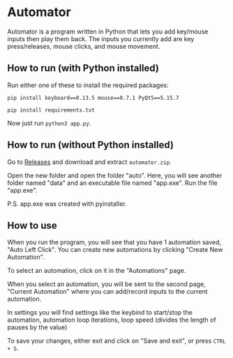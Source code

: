 # Automator
Automator is a program written in Python that lets you add key/mouse inputs then play them back. The inputs you currently add are key press/releases, mouse clicks, and mouse movement.

## How to run (with Python installed)
Run either one of these to install the required packages:

`pip install keyboard==0.13.5 mouse==0.7.1 PyQt5==5.15.7`

`pip install requirements.txt`

Now just run `python3 app.py`.

## How to run (without Python installed)
Go to [Releases](https://github.com/Androdir/Automator/releases/tag/automator) and download and extract `automator.zip`.

Open the new folder and open the folder "auto". Here, you will see another folder named "data" and an executable file named "app.exe". Run the file "app.exe".

P.S. app.exe was created with pyinstaller.

## How to use
When you run the program, you will see that you have 1 automation saved, "Auto Left Click". You can create new automations by clicking "Create New Automation". 

To select an automation, click on it in the "Automations" page.

When you select an automation, you will be sent to the second page, "Current Automation" where you can add/record inputs to the current automation.

In settings you will find settings like the keybind to start/stop the automation, automation loop iterations, loop speed (divides the length of pauses by the value)

To save your changes, either exit and click on "Save and exit", or press `CTRL + S`.
